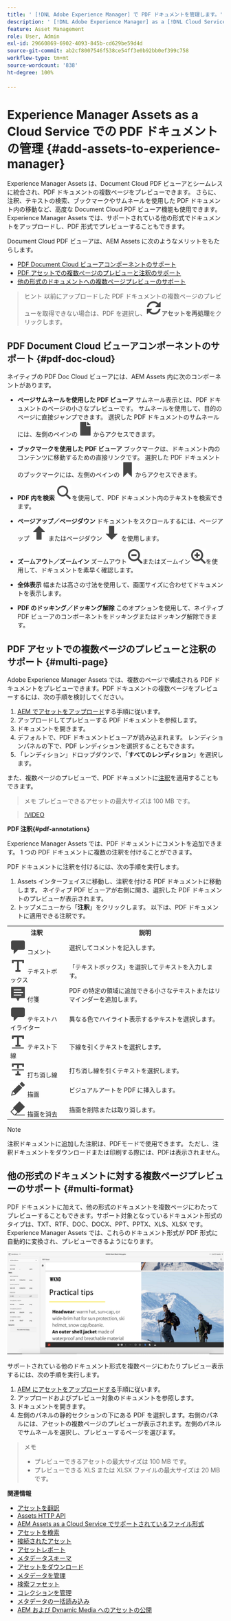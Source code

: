 ```yaml
---
title: ' [!DNL Adobe Experience Manager] で PDF ドキュメントを管理します。'
description: ' [!DNL Adobe Experience Manager] as a [!DNL Cloud Service] で PDF ドキュメントを管理します。'
feature: Asset Management
role: User, Admin
exl-id: 29660869-6902-4093-845b-cd629be59d4d
source-git-commit: ab2cf8007546f538ce54ff3e0b92bb0ef399c758
workflow-type: tm+mt
source-wordcount: '838'
ht-degree: 100%

---
```


# Experience Manager Assets as a Cloud Service での PDF ドキュメントの管理 {#add-assets-to-experience-manager}

Experience Manager Assets は、Document Cloud PDF ビューアとシームレスに統合され、PDF ドキュメントの複数ページをプレビューできます。 さらに、注釈、テキストの検索、ブックマークやサムネールを使用した PDF ドキュメント内の移動など、高度な Document Cloud PDF ビューア機能も使用できます。Experience Manager Assets では、サポートされている他の形式でドキュメントをアップロードし、PDF 形式でプレビューすることもできます。

Document Cloud PDF ビューアは、AEM Assets に次のようなメリットをもたらします。
* [PDF Document Cloud ビューアコンポーネントのサポート](#pdf-doc-cloud)
* [PDF アセットでの複数ページのプレビューと注釈のサポート](#multi-page)
* [他の形式のドキュメントへの複数ページプレビューのサポート](#multi-format)

> ヒント
> 以前にアップロードした PDF ドキュメントの複数ページのプレビューを取得できない場合は、PDF を選択し、**![再処理](/help/assets/assets/Reprocess.svg)アセットを再処理**&#x200B;をクリックします。
>

## PDF Document Cloud ビューアコンポーネントのサポート {#pdf-doc-cloud}

ネイティブの PDF Doc Cloud ビューアには、AEM Assets 内に次のコンポーネントがあります。

* **ページサムネールを使用した PDF ビューア** サムネール表示とは、PDF ドキュメントのページの小さなプレビューです。 サムネールを使用して、目的のページに直接ジャンプできます。 選択した PDF ドキュメントのサムネールには、左側のペインの![サムネール](/help/assets/assets/thumbnail.svg)からアクセスできます。

* **ブックマークを使用した PDF ビューア** ブックマークは、ドキュメント内のコンテンツに移動するための直接リンクです。 選択した PDF ドキュメントのブックマークには、左側のペインの![ブックマーク](/help/assets/assets/bookmark.svg)からアクセスできます。

* **PDF 内を検索** ![検索](/help/assets/assets/Search.svg)を使用して、PDF ドキュメント内のテキストを検索できます。 

* **ページアップ／ページダウン** ドキュメントをスクロールするには、ページアップ ![Page Up](/help/assets/assets/ArrowUp.svg) またはページダウン ![Page Down](/help/assets/assets/ArrowDown.svg) を使用します。

* **ズームアウト／ズームイン** ズームアウト![ズームアウト](/help/assets/assets/ZoomOut.svg)またはズームイン![ズームイン](/help/assets/assets/ZoomIn.svg)を使用して、ドキュメントを素早く確認します。

* **全体表示** 幅または高さの寸法を使用して、画面サイズに合わせてドキュメントを表示します。

* **PDF のドッキング／ドッキング解除** このオプションを使用して、ネイティブ PDF ビューアのコンポーネントをドッキングまたはドッキング解除できます。

## PDF アセットでの複数ページのプレビューと注釈のサポート {#multi-page}

Adobe Experience Manager Assets では、複数のページで構成される PDF ドキュメントをプレビューできます。PDF ドキュメントの複数ページをプレビューするには、次の手順を検討してください。

1. [AEM でアセットをアップロード](https://experienceleague.adobe.com/docs/experience-manager-cloud-service/content/assets/manage/add-assets.html?lang=ja)する手順に従います。
1. アップロードしてプレビューする PDF ドキュメントを参照します。
1. ドキュメントを開きます。
1. デフォルトで、PDF ドキュメントビューアが読み込まれます。 レンディションパネルの下で、PDF レンディションを選択することもできます。
1. 「レンディション」ドロップダウンで、「**すべてのレンディション**」を選択します。

また、複数ページのプレビューで、PDF ドキュメントに[注釈](#pdf-annotations)を適用することもできます。

> メモ
> プレビューできるアセットの最大サイズは 100 MB です。
>

>[!VIDEO](https://video.tv.adobe.com/v/3409355)

<!--
![Multi-page Preview](/help/assets/assets/multi-page.png)
-->

**PDF 注釈{#pdf-annotations}**

Experience Manager Assets では、PDF ドキュメントにコメントを追加できます。 1 つの PDF ドキュメントに複数の注釈を付けることができます。

PDF ドキュメントに注釈を付けるには、次の手順を実行します。
1. Assets インターフェイスに移動し、注釈を付ける PDF ドキュメントに移動します。 ネイティブ PDF ビューアが右側に開き、選択した PDF ドキュメントのプレビューが表示されます。
1. トップメニューから「**注釈**」をクリックします。
以下は、PDF ドキュメントに適用できる注釈です。

<table>
        <tr>
             <th> 注釈 </th>
            <th> 説明 </th>
        </tr>
        <tr>
           <td> <img src="/help/assets/assets/Comment.svg"> コメント </td>
            <td> 選択してコメントを記入します。 </td>
        </tr>
        <tr>
            <td> <img src="/help/assets/assets/Text.svg"> テキストボックス </td>
            <td> 「テキストボックス」を選択してテキストを入力します。 </td>
        </tr>
        <tr>
            <td> <img src="/help/assets/assets/Note.svg"> 付箋 </td>
            <td> PDF の特定の領域に追加できる小さなテキストまたはリマインダーを追加します。 </td>
        </tr>
        <tr>
            <td> <img src="/help/assets/assets/Comment.svg"> テキストハイライター </td>
            <td> 異なる色でハイライト表示するテキストを選択します。 </td>
        </tr>
        <tr>
            <td> <img src="/help/assets/assets/TextUnderline.svg"> テキスト下線 </td>
            <td> 下線を引くテキストを選択します。 </td>
        </tr>
        <tr>
            <td> <img src="/help/assets/assets/TextStrikethrough.svg"> 打ち消し線 </td>
            <td> 打ち消し線を引くテキストを選択します。 </td>
        </tr>
        <tr>
            <td> <img src="/help/assets/assets/Draw.svg"> 描画 </td>
            <td> ビジュアルアートを PDF に挿入します。 </td>
        </tr>
        <tr>
            <td> <img src="/help/assets/assets/Erase.svg"> 描画を消去 </td>
             <td> 描画を削除または取り消します。 </td>
        </tr>
    </table>

>[!NOTE]
>
>注釈ドキュメントに追加した注釈は、PDFモードで使用できます。 ただし、注釈ドキュメントをダウンロードまたは印刷する際には、PDFは表示されません。

## 他の形式のドキュメントに対する複数ページプレビューのサポート {#multi-format}

PDF ドキュメントに加えて、他の形式のドキュメントを複数ページにわたってプレビューすることもできます。サポート対象となっているドキュメント形式のタイプは、TXT、RTF、DOC、DOCX、PPT、PPTX、XLS、XLSX です。Experience Manager Assets では、これらのドキュメント形式が PDF 形式に自動的に変換され、プレビューできるようになります。

![他の形式のドキュメントに対する複数ページプレビュー](/help/assets/assets/multi-page-other-formats.png)

サポートされている他のドキュメント形式を複数ページにわたりプレビュー表示するには、次の手順を実行します。
1. [AEM にアセットをアップロードする](https://experienceleague.adobe.com/docs/experience-manager-cloud-service/content/assets/manage/add-assets.html?lang=ja)手順に従います。
1. アップロードおよびプレビュー対象のドキュメントを参照します。
1. ドキュメントを開きます。
1. 左側のパネルの静的セクションの下にある PDF を選択します。右側のパネルには、アセットの複数ページのプレビューが表示されます。左側のパネルでサムネールを選択し、プレビューするページを選びます。

> メモ
> * プレビューできるアセットの最大サイズは 100 MB です。
> * プレビューできる XLS または XLSX ファイルの最大サイズは 20 MB です。
>

**関連情報**

* [アセットを翻訳](translate-assets.md)
* [Assets HTTP API](mac-api-assets.md)
* [AEM Assets as a Cloud Service でサポートされているファイル形式](file-format-support.md)
* [アセットを検索](search-assets.md)
* [接続されたアセット](use-assets-across-connected-assets-instances.md)
* [アセットレポート](asset-reports.md)
* [メタデータスキーマ](metadata-schemas.md)
* [アセットをダウンロード](download-assets-from-aem.md)
* [メタデータを管理](manage-metadata.md)
* [検索ファセット](search-facets.md)
* [コレクションを管理](manage-collections.md)
* [メタデータの一括読み込み](metadata-import-export.md)
* [AEM および Dynamic Media へのアセットの公開](/help/assets/publish-assets-to-aem-and-dm.md)

